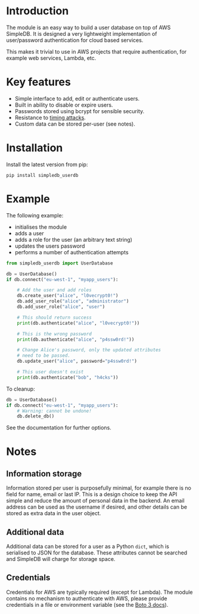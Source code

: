 # Introduction

The module is an easy way to build a user database on top of AWS SimpleDB.  It is designed a very lightweight implementation of user/password authentication for cloud based services.

This makes it trivial to use in AWS projects that require authentication, for example web services, Lambda, etc.

# Key features

 * Simple interface to add, edit or authenticate users.
 * Built in ability to disable or expire users.
 * Passwords stored using bcrypt for sensible security.
 * Resistance to [timing attacks](https://github.com/OWASP/railsgoat/wiki/A2-Insecure-Compare-and-Timing-Attacks).
 * Custom data can be stored per-user (see notes).

# Installation

Install the latest version from pip:

```
pip install simpledb_userdb
```

# Example

The following example:

 * initialises the module
 * adds a user
 * adds a role for the user (an arbitrary text string)
 * updates the users password
 * performs a number of authentication attempts

```python
from simpledb_userdb import UserDatabase

db = UserDatabase()
if db.connect("eu-west-1", "myapp_users"):

    # Add the user and add roles
    db.create_user("alice", "l0vecrypt0!")
    db.add_user_role("alice", "administrator")
    db.add_user_role("alice", "user")

    # This should return success
    print(db.authenticate("alice", "l0vecrypt0!"))

    # This is the wrong password
    print(db.authenticate("alice", "p4ssw0rd!"))

    # Change Alice's password, only the updated attributes
    # need to be passed.
    db.update_user("alice", password="p4ssw0rd!")

    # This user doesn't exist
    print(db.authenticate("bob", "h4cks"))
```

To cleanup:

```python
db = UserDatabase()
if db.connect("eu-west-1", "myapp_users"):
    # Warning: cannot be undone!
    db.delete_db()
```

See the documentation for further options.

# Notes

## Information storage

Information stored per user is purposefully minimal, for example there is no field for name, email or last IP.  This is a design choice to keep the API simple and reduce the amount of personal data in the backend.  An email address can be used as the username if desired, and other details can be stored as extra data in the user object.

## Additional data

Additional data can be stored for a user as a Python `dict`, which is serialised to JSON for the database.  These attributes cannot be searched and SimpleDB will charge for storage space.

## Credentials

Credentials for AWS are typically required (except for Lambda).  The module contains no mechanism to authenticate with AWS, please provide credentials in a file or environment variable (see the [Boto 3 docs](https://boto3.amazonaws.com/v1/documentation/api/latest/guide/configuration.html)).
